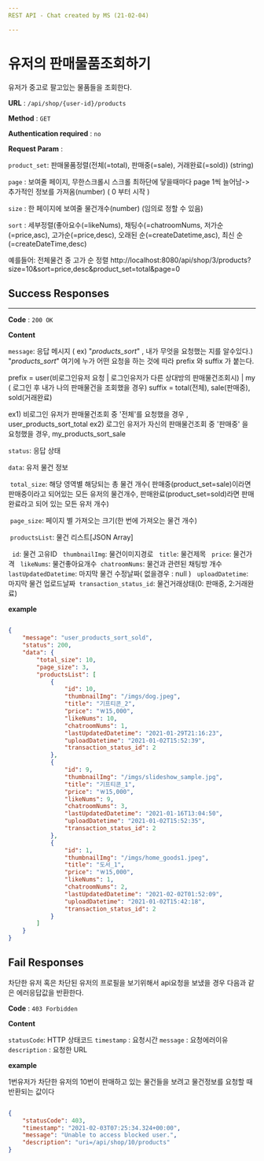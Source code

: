 ```yaml
---
REST API - Chat created by MS (21-02-04)

---
```


# 유저의 판매물품조회하기

유저가 중고로 팔고있는 물품들을 조회한다.


**URL** : `/api/shop/{user-id}/products` 

**Method** : `GET`

**Authentication required** : `no`

**Request Param** : 

`product_set`: 판매물품정렬(전체(=total), 판매중(=sale), 거래완료(=sold)) (string)

`page` : 보여줄 페이지, 무한스크롤시 스크롤 최하단에 닿을때마다 page 1씩 늘어남-> 추가적인 정보를 가져옴(number) ( 0 부터 시작 )

`size` : 한 페이지에 보여줄 물건개수(number) (임의로 정할 수 있음)

`sort` : 세부정렬(좋아요수(=likeNums), 채팅수(=chatroomNums, 저가순(=price,asc), 고가순(=price,desc), 오래된 순(=createDatetime,asc), 최신 순(=createDateTime,desc)


예를들어: 전체물건 중 고가 순 정렬
http://localhost:8080/api/shop/3/products?size=10&sort=price,desc&product_set=total&page=0

## Success Responses

___

**Code** : `200 OK`

**Content**

`message`: 응답 메시지 ( ex) "_products_sort_" , 내가 무엇을 요청했는 지를 알수있다.)
"_products_sort_" 여기에 누가 어떤 요청을 하는 것에 따라 prefix 와 suffix 가 붙는다. 
 
prefix = user(비로그인유저 요청 | 로그인유저가 다른 상대방의 판매물건조회시) | my ( 로그인 후 내가 나의 판매물건을 조회했을 경우)
suffix = total(전체), sale(판매중), sold(거래완료)

ex1) 비로그인 유저가 판매물건조회 중 '전체'를 요청했을 경우 , user_products_sort_total
ex2) 로그인 유저가 자신의 판매물건조회 중 '판매중' 을 요청했을 경우, my_products_sort_sale

`status`: 응답 상태 

`data`: 유저 물건 정보

​		`total_size`: 해당 영역별 해당되는 총 물건 개수( 판매중(product_set=sale)이라면 판매중이라고 되어있는 모든 유저의 물건개수, 판매완료(product_set=sold)라면 판매완료라고 되어 있는 모든 유저 개수) 

​		`page_size`: 페이지 별 가져오는 크기(한 번에 가져오는 물건 개수)

​		`productsList`: 물건 리스트[JSON Array]

​		​		 `id`: 물건 고유ID
​		​		 `thumbnailImg`: 물건이미지경로
​		​		 `title`: 물건제목
​		​		 `price`: 물건가격
​		​		 `likeNums`: 물건좋아요개수
​		​		 `chatroomNums`: 물건과 관련된 채팅방 개수
​		​		 `lastUpdatedDatetime`: 마지막 물건 수정날짜( 없을경우 : null )
​		​		 `uploadDatetime`: 마지막 물건 업로드날짜
​		​		 `transaction_status_id`: 물건거래상태(0: 판매중, 2:거래완료)



**example**

```json

{
    "message": "user_products_sort_sold",
    "status": 200,
    "data": {
        "total_size": 10,
        "page_size": 3,
        "productsList": [
            {
                "id": 10,
                "thumbnailImg": "/imgs/dog.jpeg",
                "title": "기프티콘_2",
                "price": "￦15,000",
                "likeNums": 10,
                "chatroomNums": 1,
                "lastUpdatedDatetime": "2021-01-29T21:16:23",
                "uploadDatetime": "2021-01-02T15:52:39",
                "transaction_status_id": 2
            },
            {
                "id": 9,
                "thumbnailImg": "/imgs/slideshow_sample.jpg",
                "title": "기프티콘_1",
                "price": "￦15,000",
                "likeNums": 9,
                "chatroomNums": 3,
                "lastUpdatedDatetime": "2021-01-16T13:04:50",
                "uploadDatetime": "2021-01-02T15:52:35",
                "transaction_status_id": 2
            },
            {
                "id": 1,
                "thumbnailImg": "/imgs/home_goods1.jpeg",
                "title": "도서_1",
                "price": "￦15,000",
                "likeNums": 1,
                "chatroomNums": 2,
                "lastUpdatedDatetime": "2021-02-02T01:52:09",
                "uploadDatetime": "2021-01-02T15:42:18",
                "transaction_status_id": 2
            }
        ]
    }
}

```

## Fail Responses

차단한 유저 혹은 차단된 유저의 프로필을 보기위해서 api요청을 보냈을 경우 다음과 같은 에러응답값을 반환한다.

**Code** : `403 Forbidden`

**Content**

`statusCode`: HTTP 상태코드
`timestamp` : 요청시간
`message` : 요청에러이유
`description` : 요청한 URL

**example**

1번유저가 차단한 유저의 10번이 판매하고 있는 물건들을 보려고 물건정보를 요청할 때 반환되는 값이다

```json

{
    "statusCode": 403,
    "timestamp": "2021-02-03T07:25:34.324+00:00",
    "message": "Unable to access blocked user.",
    "description": "uri=/api/shop/10/products"
}

```



